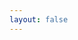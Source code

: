 ```yaml
---
layout: false
---
```

<script setup>
  import content from './content.ts'
  location.href=content.get('documents')[0].link
</script>